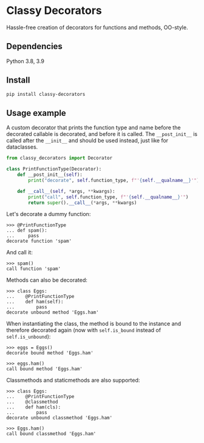 # Classy Decorators

Hassle-free creation of decorators for functions and methods, OO-style.

## Dependencies

Python 3.8, 3.9

## Install

```bash
pip install classy-decorators
```

## Usage example

A custom decorator that prints the function type and name before the decorated 
callable is decorated, and before it is called.
The `__post_init__` is called after the `__init__` and should be used instead,
just like for dataclasses.

```python
from classy_decorators import Decorator

class PrintFunctionType(Decorator):
    def __post_init__(self):
        print("decorate", self.function_type, f"'{self.__qualname__}'")

    def __call__(self, *args, **kwargs):
        print("call", self.function_type, f"'{self.__qualname__}'")
        return super().__call__(*args, **kwargs)
```


Let's decorate a dummy function:

```jupyterpython
>>> @PrintFunctionType
... def spam(): 
...     pass
decorate function 'spam'
```

And call it:

```jupyterpython
>>> spam()
call function 'spam'
```

Methods can also be decorated:

```jupyterpython
>>> class Eggs:
...    @PrintFunctionType
...    def ham(self): 
...        pass
decorate unbound method 'Eggs.ham'
```

When instantiating the class, the method is bound to the instance and therefore
decorated again (now with `self.is_bound` instead of `self.is_unbound`):

```jupyterpython
>>> eggs = Eggs()
decorate bound method 'Eggs.ham'
```

```jupyterpython
>>> eggs.ham()
call bound method 'Eggs.ham'
```

Classmethods and staticmethods are also supported:

```jupyterpython
>>> class Eggs:
...    @PrintFunctionType
...    @classmethod
...    def ham(cls): 
...        pass
decorate unbound classmethod 'Eggs.ham'
```

```jupyterpython
>>> Eggs.ham()
call bound classmethod 'Eggs.ham'
```
